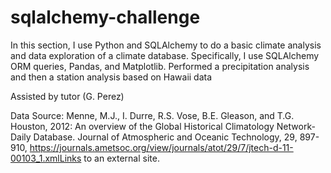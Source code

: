 # sqlalchemy-challenge
In this section, I use Python and SQLAlchemy to do a basic climate analysis and data exploration of a climate database. 
Specifically, I use SQLAlchemy ORM queries, Pandas, and Matplotlib.
Performed a precipitation analysis and then a station analysis based on Hawaii data

Assisted by tutor (G. Perez)

Data Source:
Menne, M.J., I. Durre, R.S. Vose, B.E. Gleason, and T.G. Houston, 2012: An overview of the Global Historical Climatology Network-Daily Database. Journal of Atmospheric and Oceanic Technology, 29, 897-910, https://journals.ametsoc.org/view/journals/atot/29/7/jtech-d-11-00103_1.xmlLinks to an external site.
